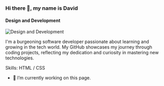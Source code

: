 ### Hi there 👋, my name is David
#### Design and Development
![Design and Development](https://arturssmirnovs.github.io/github-profile-readme-generator/images/banner.png)

I'm a burgeoning software developer passionate about learning and growing in the tech world. My GitHub showcases my journey through coding projects, reflecting my dedication and curiosity in mastering new technologies.

Skills:  HTML / CSS

- 🔭 I’m currently working on this page. 







